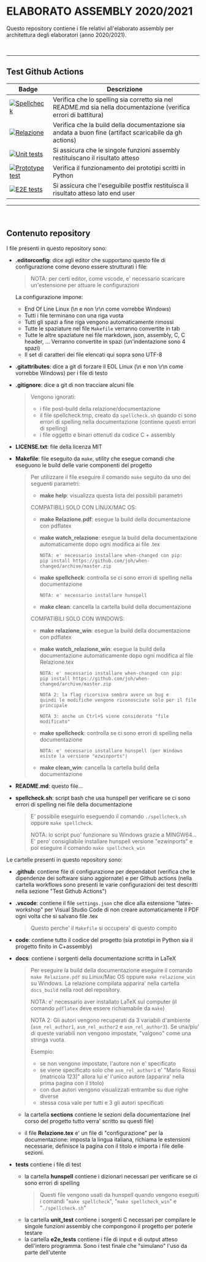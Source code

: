 # ELABORATO ASSEMBLY 2020/2021

Questo repository contiene i file relativi
all'elaborato assembly per architettura degli elaboratori (anno 2020/2021).

<br>

---

## Test Github Actions

|Badge|Descrizione|
|-----|-----------|
|[![Spellcheck](https://github.com/arc6-202021/elaborato_assembly/actions/workflows/spellcheck.yml/badge.svg)](https://github.com/arc6-202021/elaborato_assembly/actions/workflows/spellcheck.yml)|Verifica che lo spelling sia corretto sia nel README.md sia nella documentazione (verifica errori di battitura)|
|[![Relazione](https://github.com/arc6-202021/elaborato_assembly/actions/workflows/relazione.yml/badge.svg)](https://github.com/arc6-202021/elaborato_assembly/actions/workflows/relazione.yml)|Verifica che la build della documentazione sia andata a buon fine (artifact scaricabile da gh actions)|
|[![Unit tests](https://github.com/arc6-202021/elaborato_assembly/actions/workflows/unittests.yml/badge.svg)](https://github.com/arc6-202021/elaborato_assembly/actions/workflows/unittests.yml)|Si assicura che le singole funzioni assembly restituiscano il risultato atteso|
|[![Prototype test](https://github.com/arc6-202021/elaborato_assembly/actions/workflows/prototype_test.yml/badge.svg)](https://github.com/arc6-202021/elaborato_assembly/actions/workflows/prototype_test.yml)|Verifica il funzionamento dei prototipi scritti in Python|
|[![E2E tests](https://github.com/arc6-202021/elaborato_assembly/actions/workflows/e2e_tests.yml/badge.svg)](https://github.com/arc6-202021/elaborato_assembly/actions/workflows/e2e_tests.yml)|Si assicura che l'eseguibile postfix restituisca il risultato atteso lato end user|

---

<br>

## Contenuto repository

I file presenti in questo repository sono:

* **.editorconfig**: dice agli editor che supportano questo file di configurazione
    come devono essere strutturati i file:
    > NOTA: per certi editor, come vscode, e' necessario scaricare un'estensione per attuare le configurazioni

    La configurazione impone:
    * End Of Line Linux (\n e non \r\n come vorrebbe Windows)
    * Tutti i file terminano con una riga vuota
    * Tutti gli spazi a fine riga vengono automaticamente rimossi
    * Tutte le spaziature nel file ```Makefile``` verranno convertite in tab
    * Tutte le altre spaziature nei file markdown, json, assembly, C, C header, ... Verranno convertite in spazi (un'indentazione sono 4 spazi)
    * Il set di caratteri dei file elencati qui sopra sono UTF-8

* **.gitattributes**: dice a git di forzare il EOL Linux (\n e non \r\n come vorrebbe Windows) per i file di testo

* **.gitignore**: dice a git di non tracciare alcuni file
    > Vengono ignorati:
    > * i file post-build della relazione/documentazione
    > * il file spellcheck.tmp, creato da ```spellcheck.sh``` quando ci sono errori di spelling nella documentazione
    >   (contiene questi errori di spelling)
    > * i file oggetto e binari ottenuti da codice C + assembly

* **LICENSE.txt**: file della licenza MIT

* **Makefile**: file eseguito da ```make```, utility che esegue comandi che eseguono le build delle varie componenti del progetto
    > Per utilizzare il file eseguire il comando ```make``` seguito da uno dei seguenti parametri:
    >
    > * **make help**: visualizza questa lista dei possibili parametri
    >
    > COMPATIBILI SOLO CON LINUX/MAC OS:
    > * **make Relazione.pdf**: esegue la build della documentazione con pdflatex
    > * **make watch_relazione**: esegue la build della documentazione automaticamente dopo ogni modifica ai file .tex
    >
    >       NOTA: e' necessario installare when-changed con pip:
    >       pip install https://github.com/joh/when-changed/archive/master.zip
    >
    > * **make spellcheck**: controlla se ci sono errori di spelling nella documentazione
    >
    >       NOTA: e' necessario installare hunspell
    > * **make clean**: cancella la cartella build della documentazione
    >
    >  COMPATIBILI SOLO CON WINDOWS:
    > * **make relazione_win**: esegue la build della documentazione con pdflatex
    > * **make watch_relazione_win**: esegue la build della documentazione automaticamente dopo ogni modifica al file Relazione.tex
    >
    >       NOTA: e' necessario installare when-changed con pip:
    >       pip install https://github.com/joh/when-changed/archive/master.zip
    >
    >       NOTA 2: la flag ricorsiva sembra avere un bug e
    >       quindi le modifiche vengono riconosciute solo per il file principale
    >
    >       NOTA 3: anche un Ctrl+S viene considerato "file modificato"
    >
    > * **make spellcheck**: controlla se ci sono errori di spelling nella documentazione
    >
    >       NOTA: e' necessario installare hunspell (per Windows esiste la versione "ezwinports")
    >
    > * **make clean_win**: cancella la cartella build della documentazione

* **README.md**: questo file...

* **spellcheck.sh**: script bash che usa hunspell per verificare se ci sono errori di spelling nei file della documentazione
    > E' possibile eseguirlo eseguendo il comando ```./spellcheck.sh``` oppure ```make spellcheck```.
    >
    > NOTA: lo script puo' funzionare su Windows grazie a MINGW64...
    > E' pero' consigliabile installare hunspell versione "ezwinports"
    > e poi eseguire il comando ```make spellcheck_win```

Le cartelle presenti in questo repository sono:

* **.github**: contiene file di configurazione per dependabot (verifica che le dipendenze dei software siano aggiornate) e per Github actions (nella cartella workflows sono presenti le varie configurazioni dei test descritti nella sezione "Test Github Actions")

* **.vscode**: contiene il file ```settings.json``` che dice alla estensione "latex-workshop" per Visual Studio Code di non creare automaticamente il PDF ogni volta che si salvano file .tex
    > Questo perche' il ```Makefile``` si occupera' di questo compito

* **code**: contiene tutto il codice del progetto (sia prototipi in Python sia il progetto finito in C+assembly)

* **docs**: contiene i sorgenti della documentazione scritta in LaTeX
    > Per eseguire la build della documentazione eseguire il comando ```make Relazione.pdf``` su Linux/Mac OS
    > oppure ```make relazione_win``` su Windows. La relazione compilata apparira' nella cartella ```docs_build``` nella root del repository.
    >
    > NOTA: e' necessario aver installato LaTeX sul computer (il comando ```pdflatex``` deve essere richiamabile da ```make```)
    >
    > NOTA 2: Gli autori vengono recuperati da 3 variabili d'ambiente (```asm_rel_author1```, ```asm_rel_author2``` e ```asm_rel_author3```).
    >Se una/piu' di queste variabili non vengono impostate, "valgono" come una stringa vuota.
    >
    > Esempio:
    > * se non vengono impostate, l'autore non e' specificato
    > * se viene specificato solo che ```asm_rel_author1``` e' "Mario Rossi (matricola 123)"
    > allora lui e' l'unico autore (apparira' nella prima pagina con il titolo)
    > * con due autori vengono visualizzati entrambe su due righe diverse
    > * stessa cosa vale per tutti e 3 gli autori specificati

    * la cartella **sections** contiene le sezioni della documentazione (nel corso del progetto tutto verra' scritto su questi file)

    * il file **Relazione.tex** e' un file di "configurazione" per la documentazione: imposta
    la lingua italiana, richiama le estensioni necessarie, definisce la pagina con il titolo e importa i file delle sezioni.

* **tests** contiene i file di test
    * la cartella **hunspell** contiene i dizionari necessari per verificare se ci sono errori di spelling
        > Questi file vengono usati da hunspell quando vengono eseguiti i comandi "```make spellcheck```", "```make spellcheck_win```" e "```./spellcheck.sh```"
    * la cartella **unit_test** contiene i sorgenti C necessari per compilare le singole funzioni assembly che compongono il progetto
    per poterle testare
    * la cartella **e2e_tests** contiene i file di input e di output atteso dell'intero programma. Sono i test finale che "simulano" l'uso da parte dell'utente
